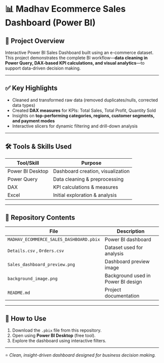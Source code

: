 # 📊 Madhav Ecommerce Sales Dashboard (Power BI)

## 📌 Project Overview  
Interactive Power BI Sales Dashboard built using an e-commerce dataset.  
This project demonstrates the complete BI workflow—**data cleaning in Power Query, DAX-based KPI calculations, and visual analytics**—to support data-driven decision making.

---

## ✅ Key Highlights
- Cleaned and transformed raw data (removed duplicates/nulls, corrected data types)
- Created **DAX measures** for KPIs: Total Sales, Total Profit, Quantity Sold
- Insights on **top-performing categories, regions, customer segments, and payment modes**
- Interactive slicers for dynamic filtering and drill-down analysis

---

## 🛠 Tools & Skills Used
| Tool/Skill      | Purpose |
|------------------|---------|
| Power BI Desktop | Dashboard creation, visualization |
| Power Query      | Data cleaning & preprocessing |
| DAX              | KPI calculations & measures |
| Excel            | Initial exploration & analysis |

---

## 📂 Repository Contents
| File | Description |
|------|-------------|
| `MADHAV_ECOMMERCE_SALES_DASHBOARD.pbix` | Power BI dashboard |
| `Details.csv` , `Orders.csv` | Dataset used for analysis |
| `Sales_dashboard_preview.png` | Dashboard preview image |
| `background_image.png` | Background used in Power BI design |
| `README.md` | Project documentation |

---

## 🚀 How to Use
1. Download the `.pbix` file from this repository.
2. Open using **Power BI Desktop** (free tool).
3. Explore the dashboard using interactive filters.

---

⭐ *Clean, insight-driven dashboard designed for business decision making.*
